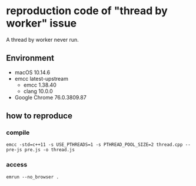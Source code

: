 # reproduction code of "thread by worker" issue
A thread by worker never run.

## Environment
- macOS 10.14.6
- emcc latest-upstream
  - emcc 1.38.40
  - clang 10.0.0
- Google Chrome 76.0.3809.87

## how to reproduce
### compile
    emcc -std=c++11 -s USE_PTHREADS=1 -s PTHREAD_POOL_SIZE=2 thread.cpp --pre-js pre.js -o thread.js

### access
    emrun --no_browser .